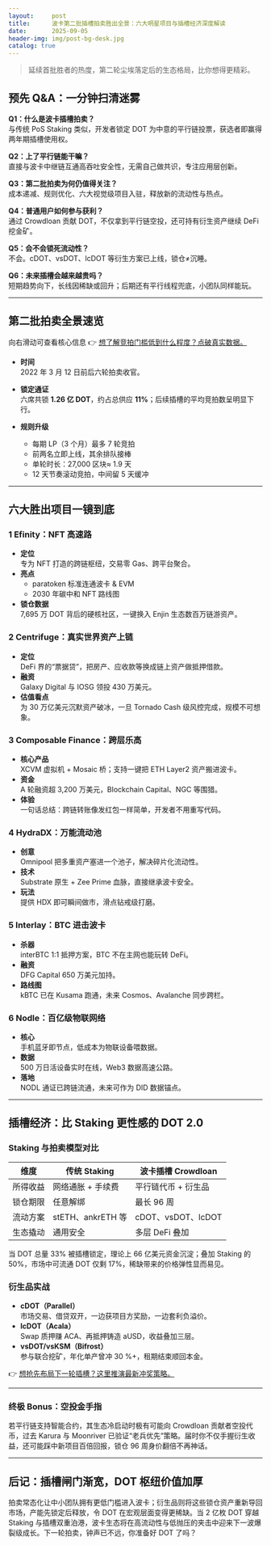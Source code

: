 ```yaml
---
layout:     post
title:      波卡第二批插槽拍卖胜出全景：六大明星项目与插槽经济深度解读
date:       2025-09-05
header-img: img/post-bg-desk.jpg
catalog: true
---
```


> 延续首批胜者的热度，第二轮尘埃落定后的生态格局，比你想得更精彩。

## 预先 Q&A：一分钟扫清迷雾

**Q1：什么是波卡插槽拍卖？**  
与传统 PoS Staking 类似，开发者锁定 DOT 为中意的平行链投票，获选者即赢得两年期插槽使用权。

**Q2：上了平行链能干嘛？**  
直接与波卡中继链互通高吞吐安全性，无需自己做共识，专注应用层创新。

**Q3：第二批拍卖为何仍值得关注？**  
成本递减、规则优化、六大视觉级项目入驻，释放新的流动性与热点。

**Q4：普通用户如何参与获利？**  
通过 Crowdloan 贡献 DOT，不仅拿到平行链空投，还可持有衍生资产继续 DeFi 挖金矿。

**Q5：会不会锁死流动性？**  
不会。cDOT、vsDOT、lcDOT 等衍生方案已上线，锁仓≠沉睡。

**Q6：未来插槽会越来越贵吗？**  
短期趋势向下，长线因稀缺或回升；后期还有平行线程兜底，小团队同样能玩。

---

## 第二批拍卖全景速览

向右滑动可查看核心信息 👉 [想了解竞拍门槛低到什么程度？点破真实数据。](https://okxdog.com/)

- **时间**  
  2022 年 3 月 12 日前后六轮拍卖收官。

- **锁定通证**  
  六席共锁 **1.26 亿 DOT**，约占总供应 **11%**；后续插槽的平均竞拍数呈明显下行。

- **规则升级**  
  - 每期 LP（3 个月）最多 7 轮竞拍  
  - 前两名立即上线，其余排队接棒  
  - 单轮时长：27,000 区块≈ 1.9 天  
  - 12 天节奏滚动竞拍，中间留 5 天缓冲

---

## 六大胜出项目一镜到底

### 1 Efinity：NFT 高速路
- **定位**  
  专为 NFT 打造的跨链枢纽，交易零 Gas、跨平台聚合。  
- **亮点**  
  - paratoken 标准连通波卡 & EVM  
  - 2030 年碳中和 NFT 路线图  
- **锁仓数据**  
  7,695 万 DOT 背后的硬核社区，一键换入 Enjin 生态数百万链游资产。

### 2 Centrifuge：真实世界资产上链
- **定位**  
  DeFi 界的“票据贷”，把房产、应收款等换成链上资产做抵押借款。  
- **融资**  
  Galaxy Digital 与 IOSG 领投 430 万美元。  
- **估值看点**  
  为 30 万亿美元沉默资产破冰，一旦 Tornado Cash 级风控完成，规模不可想象。

### 3 Composable Finance：跨层乐高
- **核心产品**  
  XCVM 虚拟机 + Mosaic 桥；支持一键把 ETH Layer2 资产搬进波卡。  
- **资金**  
  A 轮融资超 3,200 万美元，Blockchain Capital、NGC 等围猎。  
- **体验**  
  一句话总结：跨链转账像发红包一样简单，开发者不用重写代码。

### 4 HydraDX：万能流动池
- **创意**  
  Omnipool 把多重资产塞进一个池子，解决碎片化流动性。  
- **技术**  
  Substrate 原生 + Zee Prime 血脉，直接继承波卡安全。  
- **玩法**  
  提供 HDX 即可瞬间做市，滑点钻戒级打磨。

### 5 Interlay：BTC 进击波卡
- **杀器**  
  interBTC 1:1 抵押方案，BTC 不在主网也能玩转 DeFi。  
- **融资**  
  DFG Capital 650 万美元加持。  
- **路线图**  
  kBTC 已在 Kusama 跑通，未来 Cosmos、Avalanche 同步跨栏。

### 6 Nodle：百亿级物联网络
- **核心**  
  手机蓝牙即节点，低成本为物联设备喂数据。  
- **数据**  
  500 万日活设备实时在线，Web3 数据高速公路。  
- **落地**  
  NODL 通证已跨链流通，未来可作为 DID 数据锚点。

---

## 插槽经济：比 Staking 更性感的 DOT 2.0

### Staking 与拍卖模型对比

| 维度 | 传统 Staking | 波卡插槽 Crowdloan |
|---|---|---|
| 所得收益 | 网络通胀 + 手续费 | 平行链代币 + 衍生品 |
| 锁仓期限 | 任意解绑 | 最长 96 周 |
| 流动方案 | stETH、ankrETH 等 | cDOT、vsDOT、lcDOT |
| 生态撬动 | 通用安全 | 多层 DeFi 叠加 |

当 DOT 总量 33% 被插槽锁定，理论上 66 亿美元资金沉淀；叠加 Staking 的 50%，市场中可流通 DOT 仅剩 17%，稀缺带来的价格弹性显而易见。

### 衍生品实战

- **cDOT（Parallel）**  
  市场交易、借贷双开，一边获项目方奖励，一边套利负溢价。  
- **lcDOT（Acala）**  
  Swap 质押赚 ACA、再抵押铸造 aUSD，收益叠加三层。  
- **vsDOT/vsKSM（Bifrost）**  
  参与联合挖矿，年化单产曾冲 30 %+，租期结束顺回本金。

👉 [想抢先布局下一轮插槽？这里推演最新冲奖策略。](https://okxdog.com/)

---

### 终极 Bonus：空投金手指

若平行链支持智能合约，其生态冷启动时极有可能向 Crowdloan 贡献者空投代币，过去 Karura 与 Moonriver 已验证“老兵优先”策略。届时你不仅手握衍生收益，还可能踩中新项目百倍回报，锁仓 96 周身价翻倍不再神话。

---

## 后记：插槽闸门渐宽，DOT 枢纽价值加厚

拍卖常态化让中小团队拥有更低门槛进入波卡；衍生品则将这些锁仓资产重新导回市场，产能先锁定后释放，令 DOT 在宏观层面变得更稀缺。当 2 亿枚 DOT 穿越 Staking 与插槽双重泊港，波卡生态将在高流动性与低抛压的夹击中迎来下一波爆裂级成长。下一轮拍卖，钟声已不远，你准备好 DOT 了吗？
